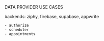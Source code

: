 DATA PROVIDER USE CASES

backends: ziphy, firebase, supabase, appwrite

    - authorize
    - scheduler
    - appointments